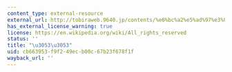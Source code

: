 ```yaml
---
content_type: external-resource
external_url: http://tobiraweb.9640.jp/contents/%e6%bc%a2%e5%ad%97%e3%83%bb%e8%aa%9e%e5%bd%99%e6%95%99%e6%9d%90/%e6%bc%a2%e5%ad%97%e7%b7%b4%e7%bf%92%e5%95%8f%e9%a1%8c/
has_external_license_warning: true
license: https://en.wikipedia.org/wiki/All_rights_reserved
status: ''
title: "\u3053\u3053"
uid: cb663953-f9f2-49ec-b00c-67b23f678f1f
wayback_url: ''
---
```

